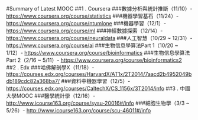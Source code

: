 #Summary of Latest MOOC
##1 . Coursera
###數據分析與統計推斷（11/10）- https://www.coursera.org/course/statistics
###機器學習基石（11/24）- https://www.coursera.org/course/ntumlone
###機器學習（12/1）- https://www.coursera.org/course/ml
###神經數據探索（12/14）- https://www.coursera.org/course/neuraldata
###人工智慧（10/29 ~ 12/31）- https://www.coursera.org/course/ai
###生物信息學算法Part 1（10/20 ~ 1/12）- https://www.coursera.org/course/bioinformatics
###生物信息學算法Part 2（2/16 ~ 5/11）- https://www.coursera.org/course/bioinformatics2
##2 . Edx
###哈佛解剖學X（11/18）-  https://courses.edx.org/courses/HarvardX/AT1x/2T2014/7aacd2b4952049bdb189cdc82a368ba7/
###資料中機器學習（12/5）- https://courses.edx.org/courses/CaltechX/CS_1156x/3T2014/info
##3 . 中國大學MOOC
###醫學統計學（12/16）- http://www.icourse163.org/course/sysu-20016#/info
###細胞生物學（3/3 ~ 5/26）- http://www.icourse163.org/course/scu-46011#/info
